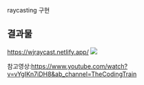 raycasting 구현  

결과물
---
https://wjraycast.netlify.app/
![](/GIFqwrqrqwrwqr.gif)




참고영상:https://www.youtube.com/watch?v=vYgIKn7iDH8&ab_channel=TheCodingTrain
